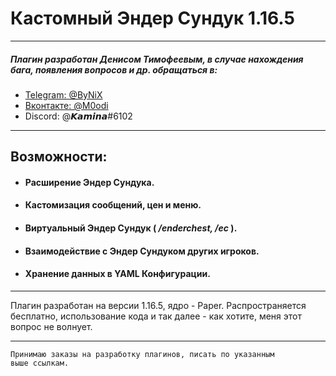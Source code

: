 # __Кастомный Эндер Сундук 1.16.5__
***
##### _Плагин разработан Денисом Тимофеевым, в случае нахождения бага, появления вопросов и др. обращаться в:_
* [Telegram: @ByNiX](https://t.me/ByNiX)
* [Вконтакте: @M0odi](https://vk.com/m0odi)
* Discord:  @𝙆𝙖𝙢𝙞𝙣𝙖#6102
***

## Возможности: 
* #### Расширение Эндер Сундука.
* #### Кастомизация сообщений, цен и меню.
* #### Виртуальный Эндер Сундук ( ___/enderchest, /ec___ ).
* #### Взаимодействие с Эндер Сундуком других игроков.
* #### Хранение данных в YAML Конфигурации.
***

Плагин разработан на версии 1.16.5, ядро - Paper. Распространяется
бесплатно, использование кода и так далее - как хотите, меня этот 
вопрос не волнует.

***
````
Принимаю заказы на разработку плагинов, писать по указанным 
выше ссылкам.
